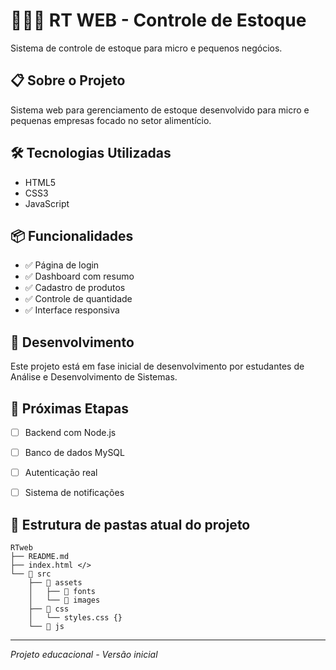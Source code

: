 # 🍅🧄🧅 RT WEB - Controle de Estoque
Sistema de controle de estoque para micro e pequenos negócios.

## 📋 Sobre o Projeto

Sistema web para gerenciamento de estoque desenvolvido para micro e pequenas empresas focado no setor alimentício.


## 🛠️ Tecnologias Utilizadas

- HTML5
- CSS3  
- JavaScript

## 📦 Funcionalidades

- ✅ Página de login
- ✅ Dashboard com resumo
- ✅ Cadastro de produtos
- ✅ Controle de quantidade
- ✅ Interface responsiva

## 👥 Desenvolvimento

Este projeto está em fase inicial de desenvolvimento por estudantes de Análise e Desenvolvimento de Sistemas.

## 📝 Próximas Etapas

- [ ] Backend com Node.js
- [ ] Banco de dados MySQL
- [ ] Autenticação real
- [ ] Sistema de notificações


## 📁 Estrutura de pastas atual do projeto

```
RTweb
├── README.md 
├── index.html </>
└── 📁 src 
    ├── 📁 assets 
    │   ├── 📁 fonts 
    │   └── 📁 images 
    ├── 📁 css 
    │   └── styles.css {} 
    └── 📁 js 
```

---

*Projeto educacional - Versão inicial*